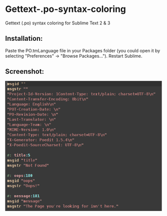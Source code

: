 # Gettext-.po-syntax-coloring
Gettext (.po) syntax coloring for Sublime Text 2 &amp; 3

## Installation:

Paste the PO.tmLanguage file in your Packages folder (you could open it by selecting "Preferences" -> "Browse Packages..."). Restart Sublime.

## Screenshot:

![Alt text](potexthighlight.png?raw=true "Screenshot")
